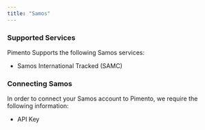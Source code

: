 ```yaml
---
title: "Samos"
---
```


### Supported Services

Pimento Supports the following Samos services:

- Samos International Tracked (SAMC)

### Connecting Samos

In order to connect your Samos account to Pimento, we require the following information:

- API Key
